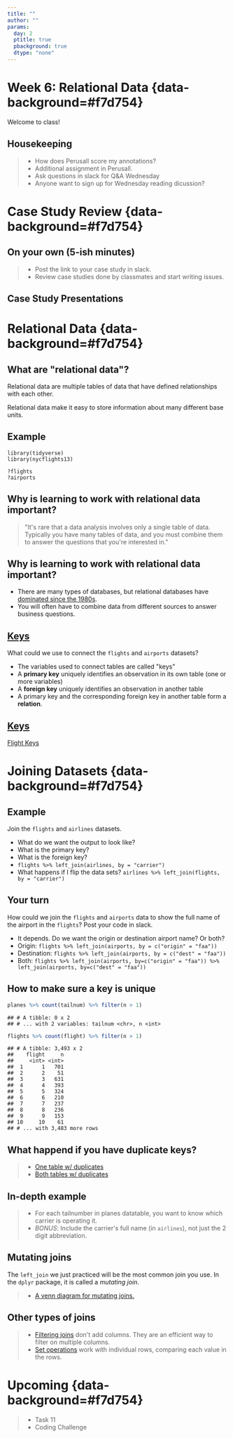 ```yaml
---
title: ""
author: ""
params:
  day: 2
  ptitle: true
  pbackground: true
  dtype: "none"
---
```




# Week 6: Relational Data {data-background=#f7d754}

Welcome to class!

## Housekeeping

>- How does Perusall score my annotations?
>- Additional assignment in Perusall.
>- Ask questions in slack for Q&A Wednesday
>- Anyone want to sign up for Wednesday reading dicussion?

# Case Study Review {data-background=#f7d754}

## On your own (5-ish minutes)

>- Post the link to your case study in slack.
>- Review case studies done by classmates and start writing issues.

## Case Study Presentations

# Relational Data {data-background=#f7d754}

## What are "relational data"?

Relational data are multiple tables of data that have defined relationships with each other.

Relational data make it easy to store information about many different base units.

## Example

```
library(tidyverse)
library(nycflights13)

?flights
?airports
```

## Why is learning to work with relational data important?

> "It's rare that a data analysis involves only a single table of data. Typically you have many tables of data, and you must combine them to answer the questions that you're interested in."

## Why is learning to work with relational data important?

- There are many types of databases, but relational databases have [dominated since the 1980s](https://www.oracle.com/database/what-is-database.html). 
- You will often have to combine data from different sources to answer business questions.

## [Keys](https://r4ds.had.co.nz/relational-data.html)

What could we use to connect the `flights` and `airports` datasets?

- The variables used to connect tables are called "keys"
- A **primary key** uniquely identifies an observation in its own table (one or more variables)
- A **foreign key** uniquely identifies an observation in another table
- A primary key and the corresponding foreign key in another table form a **relation**.

## [Keys](https://r4ds.had.co.nz/relational-data.html)

[Flight Keys](https://r4ds.had.co.nz/diagrams/relational-nycflights.png)

# Joining Datasets {data-background=#f7d754}

## Example 

Join the `flights` and `airlines` datasets.

- What do we want the output to look like?
- What is the primary key?
- What is the foreign key?
- `flights %>% left_join(airlines, by = "carrier")`
- What happens if I flip the data sets? `airlines %>% left_join(flights, by = "carrier")`

## Your turn

How could we join the `flights` and `airports` data to show the full name of the airport in the `flights`? Post your code in slack.

- It depends. Do we want the origin or destination airport name? Or both?
- Origin: `flights %>% left_join(airports, by = c("origin" = "faa"))`
- Destination: `flights %>% left_join(airports, by = c("dest" = "faa"))`
- Both: `flights %>% left_join(airports, by=c("origin" = "faa")) %>% left_join(airports, by=c("dest" = "faa"))`

## How to make sure a key is unique


```r
planes %>% count(tailnum) %>% filter(n > 1)
```

```
## # A tibble: 0 x 2
## # ... with 2 variables: tailnum <chr>, n <int>
```

```r
flights %>% count(flight) %>% filter(n > 1)
```

```
## # A tibble: 3,493 x 2
##    flight     n
##     <int> <int>
##  1      1   701
##  2      2    51
##  3      3   631
##  4      4   393
##  5      5   324
##  6      6   210
##  7      7   237
##  8      8   236
##  9      9   153
## 10     10    61
## # ... with 3,483 more rows
```

## What happend if you have duplicate keys?

> - [One table w/ duplicates](http://r4ds.had.co.nz/diagrams/join-one-to-many.png)
> - [Both tables w/ duplicates](http://r4ds.had.co.nz/diagrams/join-many-to-many.png)

## In-depth example

<!----
**Partner-up**: 1 is a problem solver and tells what to do. The other is the coder and codes up the solution.
---->

> - For each tailnumber in planes datatable, you want to know which carrier is operating it.
> - *BONUS*: Include the carrier's full name (in `airlines`), not just the 2 digit abbreviation.




## Mutating joins

The `left_join` we just practiced will be the most common join you use. In the `dplyr` package, it is called a *mutating join*.

>- [A venn diagram for mutating joins.](https://r4ds.had.co.nz/diagrams/join-venn.png)

## Other types of joins

> - [Filtering joins](http://r4ds.had.co.nz/relational-data.html#filtering-joins) don't add columns. They are an efficient way to filter on multiple columns.
>- [Set operations](https://r4ds.had.co.nz/relational-data.html#set-operations) work with individual rows, comparing each value in the rows.


# Upcoming {data-background=#f7d754}

>- Task 11
>- Coding Challenge
